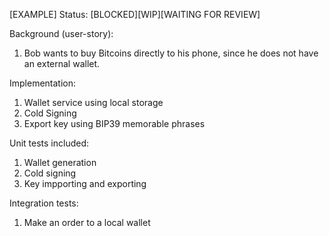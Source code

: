 [EXAMPLE]
Status: [BLOCKED][WIP][WAITING FOR REVIEW]

Background (user-story):
1. Bob wants to buy Bitcoins directly to his phone, since he does not have an external wallet.

Implementation:
1. Wallet service using local storage
2. Cold Signing
3. Export key using BIP39 memorable phrases

Unit tests included:
1. Wallet generation
2. Cold signing
3. Key impporting and exporting

Integration tests:
1. Make an order to a local wallet

